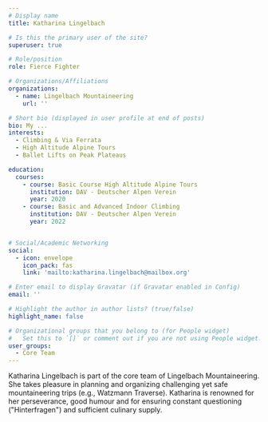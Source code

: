 ```yaml
---
# Display name
title: Katharina Lingelbach

# Is this the primary user of the site?
superuser: true

# Role/position
role: Fierce Fighter

# Organizations/Affiliations
organizations:
  - name: Lingelbach Mountaineering
    url: ''

# Short bio (displayed in user profile at end of posts)
bio: My ...
interests:
  - Climbing & Via Ferrata
  - High Altitude Alpine Tours
  - Ballet Lifts on Peak Plateaus

education:
  courses:
    - course: Basic Course High Altitude Alpine Tours
      institution: DAV - Deutscher Alpen Verein
      year: 2020
    - course: Basic and Advanced Indoor Climbing 
      institution: DAV - Deutscher Alpen Verein
      year: 2022


# Social/Academic Networking
social:
  - icon: envelope
    icon_pack: fas
    link: 'mailto:katharina.lingelbach@mailbox.org'

# Enter email to display Gravatar (if Gravatar enabled in Config)
email: ''

# Highlight the author in author lists? (true/false)
highlight_name: false

# Organizational groups that you belong to (for People widget)
#   Set this to `[]` or comment out if you are not using People widget.
user_groups:
  - Core Team
---
```


Katharina Lingelbach is part of the core team of Lingelbach Mountaineering. She takes pleasure in planning and organizing challenging yet safe mountaineering trips (e.g., Watzmann Traverse). 
Katharina is renowned for her perseverance, good humour and for ensuring constant questioning ("Hinterfragen") and sufficient culinary supply.